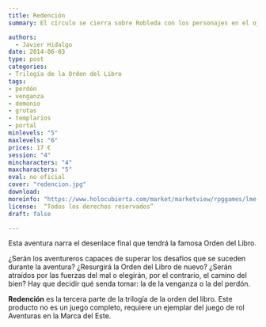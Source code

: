 ```yaml
---
title: Redención
summary: El círculo se cierra sobre Robleda con los personajes en el ojo del huracán que se cierne sobre la ciudad. Tan solo quedan los últimos preparativos para alcanzar el final de la tortuosa senda que los personajes han construido. Es la hora de la verdad, es el momento de llegar a la tan ansiada meta para decidir qué fuerzas se alzan con la victoria final.

authors:
  - Javier Hidalgo
date: 2014-06-03
type: post
categories:
- Trilogía de la Orden del Libro
tags:
- perdón
- venganza
- demonio
- grutas
- templarios
- portal
minlevels: "5"
maxlevels: "6"
prices: 17 €
session: "4"
mincharacters: "4"
maxcharacters: "5"
eval: no oficial
cover: "redencion.jpg"
download:
moreinfo: "https://www.holocubierta.com/market/marketview/rpggames/lme-ol3-redencion-detail"
license:  “Todos los derechos reservados”
draft: false

---
```


Esta aventura narra el desenlace final que tendrá la famosa Orden del Libro.

¿Serán los aventureros capaces de superar los desafíos que se suceden durante la aventura? ¿Resurgirá la Orden del Libro de nuevo? ¿Serán atraídos por las fuerzas del mal o elegirán, por el contrario, el camino del bien? Hay que decidir qué senda tomar: la de la venganza o la del perdón.

**Redención** es la tercera parte de la trilogía de la orden del libro. Este producto no es un juego completo, requiere un ejemplar del juego de rol Aventuras en la Marca del Este.